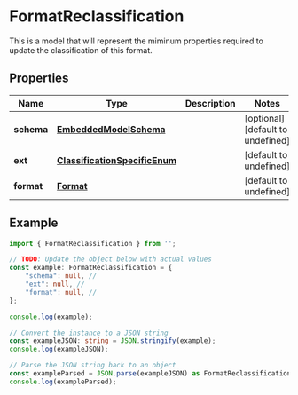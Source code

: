
# FormatReclassification

This is a model that will represent the miminum properties required to update the classification of this format.

## Properties

Name | Type | Description | Notes
------------ | ------------- | ------------- | -------------
**schema** | [**EmbeddedModelSchema**](EmbeddedModelSchema) |  | [optional] [default to undefined]
**ext** | [**ClassificationSpecificEnum**](ClassificationSpecificEnum) |  | [default to undefined]
**format** | [**Format**](Format) |  | [default to undefined]

## Example

```typescript
import { FormatReclassification } from '';

// TODO: Update the object below with actual values
const example: FormatReclassification = {
    "schema": null, // 
    "ext": null, // 
    "format": null, // 
};

console.log(example);

// Convert the instance to a JSON string
const exampleJSON: string = JSON.stringify(example);
console.log(exampleJSON);

// Parse the JSON string back to an object
const exampleParsed = JSON.parse(exampleJSON) as FormatReclassification;
console.log(exampleParsed);
```




